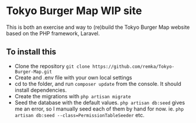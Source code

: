 # Tokyo Burger Map WIP site

This is both an exercise and way to (re)build the Tokyo Burger Map website based on the PHP framework, Laravel.

## To install this

* Clone the repository `git clone https://github.com/remka/Tokyo-Burger-Map.git`
* Create and .env file with your own local settings
* cd to the folder, and run `composer update` from the console. It should install dependencies.
* Create the migrations with `php artisan migrate`
* Seed the database with the default values. `php artisan db:seed` gives me an error, so I manually seed each of them by hand for now.
ie. `php artisan db:seed --class=PermissionTableSeeder` etc.
